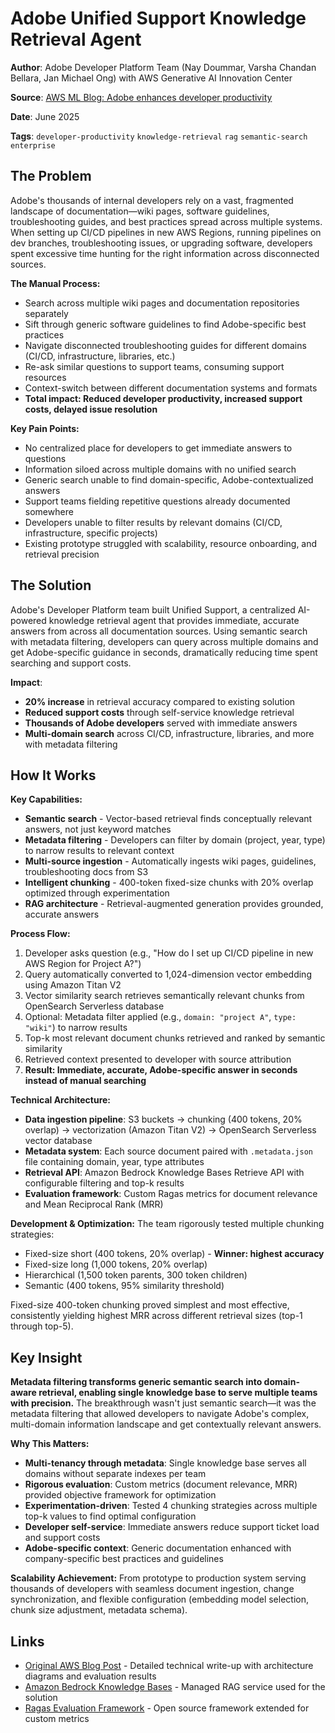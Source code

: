 # Adobe Unified Support Knowledge Retrieval Agent

**Author**: Adobe Developer Platform Team (Nay Doummar, Varsha Chandan Bellara, Jan Michael Ong) with AWS Generative AI Innovation Center

**Source**: [AWS ML Blog: Adobe enhances developer productivity](https://aws.amazon.com/blogs/machine-learning/adobe-enhances-developer-productivity-using-amazon-bedrock-knowledge-bases/)

**Date**: June 2025

**Tags**: `developer-productivity` `knowledge-retrieval` `rag` `semantic-search` `enterprise`

## The Problem

Adobe's thousands of internal developers rely on a vast, fragmented landscape of documentation—wiki pages, software guidelines, troubleshooting guides, and best practices spread across multiple systems. When setting up CI/CD pipelines in new AWS Regions, running pipelines on dev branches, troubleshooting issues, or upgrading software, developers spent excessive time hunting for the right information across disconnected sources.

**The Manual Process:**
- Search across multiple wiki pages and documentation repositories separately
- Sift through generic software guidelines to find Adobe-specific best practices
- Navigate disconnected troubleshooting guides for different domains (CI/CD, infrastructure, libraries, etc.)
- Re-ask similar questions to support teams, consuming support resources
- Context-switch between different documentation systems and formats
- **Total impact: Reduced developer productivity, increased support costs, delayed issue resolution**

**Key Pain Points:**
- No centralized place for developers to get immediate answers to questions
- Information siloed across multiple domains with no unified search
- Generic search unable to find domain-specific, Adobe-contextualized answers
- Support teams fielding repetitive questions already documented somewhere
- Developers unable to filter results by relevant domains (CI/CD, infrastructure, specific projects)
- Existing prototype struggled with scalability, resource onboarding, and retrieval precision

## The Solution

Adobe's Developer Platform team built Unified Support, a centralized AI-powered knowledge retrieval agent that provides immediate, accurate answers from across all documentation sources. Using semantic search with metadata filtering, developers can query across multiple domains and get Adobe-specific guidance in seconds, dramatically reducing time spent searching and support costs.

**Impact**:
- **20% increase** in retrieval accuracy compared to existing solution
- **Reduced support costs** through self-service knowledge retrieval
- **Thousands of Adobe developers** served with immediate answers
- **Multi-domain search** across CI/CD, infrastructure, libraries, and more with metadata filtering

## How It Works

**Key Capabilities:**
- **Semantic search** - Vector-based retrieval finds conceptually relevant answers, not just keyword matches
- **Metadata filtering** - Developers can filter by domain (project, year, type) to narrow results to relevant context
- **Multi-source ingestion** - Automatically ingests wiki pages, guidelines, troubleshooting docs from S3
- **Intelligent chunking** - 400-token fixed-size chunks with 20% overlap optimized through experimentation
- **RAG architecture** - Retrieval-augmented generation provides grounded, accurate answers

**Process Flow:**
1. Developer asks question (e.g., "How do I set up CI/CD pipeline in new AWS Region for Project A?")
2. Query automatically converted to 1,024-dimension vector embedding using Amazon Titan V2
3. Vector similarity search retrieves semantically relevant chunks from OpenSearch Serverless database
4. Optional: Metadata filter applied (e.g., `domain: "project A"`, `type: "wiki"`) to narrow results
5. Top-k most relevant document chunks retrieved and ranked by semantic similarity
6. Retrieved context presented to developer with source attribution
7. **Result: Immediate, accurate, Adobe-specific answer in seconds instead of manual searching**

**Technical Architecture:**
- **Data ingestion pipeline**: S3 buckets → chunking (400 tokens, 20% overlap) → vectorization (Amazon Titan V2) → OpenSearch Serverless vector database
- **Metadata system**: Each source document paired with `.metadata.json` file containing domain, year, type attributes
- **Retrieval API**: Amazon Bedrock Knowledge Bases Retrieve API with configurable filtering and top-k results
- **Evaluation framework**: Custom Ragas metrics for document relevance and Mean Reciprocal Rank (MRR)

**Development & Optimization:**
The team rigorously tested multiple chunking strategies:
- Fixed-size short (400 tokens, 20% overlap) - **Winner: highest accuracy**
- Fixed-size long (1,000 tokens, 20% overlap)
- Hierarchical (1,500 token parents, 300 token children)
- Semantic (400 tokens, 95% similarity threshold)

Fixed-size 400-token chunking proved simplest and most effective, consistently yielding highest MRR across different retrieval sizes (top-1 through top-5).

## Key Insight

**Metadata filtering transforms generic semantic search into domain-aware retrieval, enabling single knowledge base to serve multiple teams with precision.** The breakthrough wasn't just semantic search—it was the metadata filtering that allowed developers to navigate Adobe's complex, multi-domain information landscape and get contextually relevant answers.

**Why This Matters:**
- **Multi-tenancy through metadata**: Single knowledge base serves all domains without separate indexes per team
- **Rigorous evaluation**: Custom metrics (document relevance, MRR) provided objective framework for optimization
- **Experimentation-driven**: Tested 4 chunking strategies across multiple top-k values to find optimal configuration
- **Developer self-service**: Immediate answers reduce support ticket load and support costs
- **Adobe-specific context**: Generic documentation enhanced with company-specific best practices and guidelines

**Scalability Achievement:** From prototype to production system serving thousands of developers with seamless document ingestion, change synchronization, and flexible configuration (embedding model selection, chunk size adjustment, metadata schema).

## Links

- [Original AWS Blog Post](https://aws.amazon.com/blogs/machine-learning/adobe-enhances-developer-productivity-using-amazon-bedrock-knowledge-bases/) - Detailed technical write-up with architecture diagrams and evaluation results
- [Amazon Bedrock Knowledge Bases](https://aws.amazon.com/bedrock/knowledge-bases/) - Managed RAG service used for the solution
- [Ragas Evaluation Framework](https://docs.ragas.io/) - Open source framework extended for custom metrics
